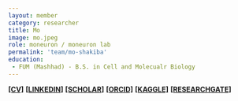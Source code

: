 ```yaml
---
layout: member
category: researcher
title: Mo
image: mo.jpeg
role: moneuron / moneuron lab
permalink: 'team/mo-shakiba'
education:
 - FUM (Mashhad) - B.S. in Cell and Molecualr Biology
---
```


**[[CV]](https://moneuron.github.io)**
**[[LINKEDIN]](https://linkedin.com/in/moneuron)**
**[[SCHOLAR]](https://scholar.google.com/citations?user=r1sNGGsAAAAJ&hl=en)**
**[[ORCID]](https://orcid.org/0009-0003-4404-7759)**
**[[KAGGLE]](https://www.kaggle.com/moneuron)**
**[[RESEARCHGATE]](https://www.researchgate.net/profile/Mo-Shakiba)**